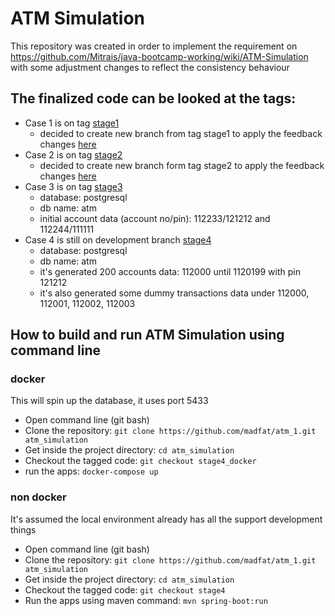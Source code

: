 # ATM Simulation
This repository was created in order to implement the requirement on https://github.com/Mitrais/java-bootcamp-working/wiki/ATM-Simulation with some adjustment changes to reflect the consistency behaviour
## The finalized code can be looked at the tags:
- Case 1 is on tag [stage1](https://github.com/madfat/atm_1/tree/stage1)
  - decided to create new branch from tag stage1 to apply the feedback changes [here](https://github.com/madfat/atm_1/tree/stage1_after_review)
- Case 2 is on tag [stage2](https://github.com/madfat/atm_1/tree/stage2)
  - decided to create new branch form tag stage2 to apply the feedback changes [here](https://github.com/madfat/atm_1/tree/stage2_after_review)
- Case 3 is on tag [stage3](https://github.com/madfat/atm_1/tree/stage3)
  - database: postgresql
  - db name: atm
  - initial account data (account no/pin): 112233/121212 and 112244/111111
- Case 4 is still on development branch [stage4](https://github.com/madfat/atm_1/tree/stage4)
  - database: postgresql
  - db name: atm
  - it's generated 200 accounts data: 112000 until 1120199 with pin 121212
  - it's also generated some dummy transactions data under 112000, 112001, 112002, 112003 
## How to build and run ATM Simulation using command line
### docker 
This will spin up the database, it uses port 5433
- Open command line (git bash)
- Clone the repository: ```git clone https://github.com/madfat/atm_1.git atm_simulation```
- Get inside the project directory: ```cd atm_simulation```
- Checkout the tagged code: ```git checkout stage4_docker```
- run the apps: ```docker-compose up``` 
### non docker
It's assumed the local environment already has all the support development things
- Open command line (git bash)
- Clone the repository: ```git clone https://github.com/madfat/atm_1.git atm_simulation```
- Get inside the project directory: ```cd atm_simulation```
- Checkout the tagged code: ```git checkout stage4```
- Run the apps using maven command: ```mvn spring-boot:run```
